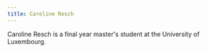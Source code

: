 ```yaml
---
title: Caroline Resch
---
```

Caroline Resch is a final year master's student at the University of Luxembourg.
